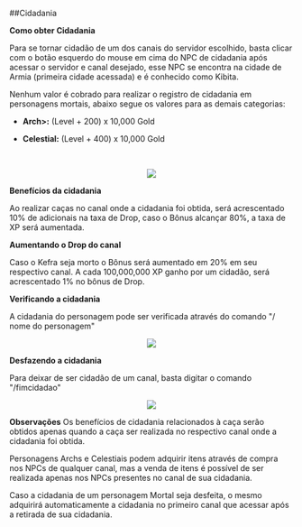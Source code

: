 ##Cidadania

<html>
  <head>
    <meta charset="utf-8" />
    <meta name="viewport" content="width=device-width" />
    <title>Cidadania</title>
  </head>
  <body>

<p><strong>Como obter Cidadania</strong></p>

<p>
Para se tornar cidadão de um dos canais do servidor escolhido, basta clicar com o botão esquerdo do mouse em cima do NPC de cidadania após acessar o servidor e canal desejado, esse NPC se encontra na cidade de Armia (primeira cidade acessada) e é conhecido como Kibita. <br>

Nenhum valor é cobrado para realizar o registro de cidadania em personagens mortais, abaixo segue os valores para as demais categorias:
</p>
<ul>
<li><p><strong>Arch>:</strong> (Level + 200) x 10,000 Gold</p></li>
<li><p><strong>Celestial:</strong> (Level + 400) x 10,000 Gold</p></li>
</ul><br>

<p align="center">
<img src="breve" />
</p>

<p><strong>Benefícios da cidadania</p></strong>

Ao realizar caças no canal onde a cidadania foi obtida, será acrescentado 10% de adicionais na taxa de Drop, caso o Bônus alcançar 80%, a taxa de XP será aumentada.

<p><strong>Aumentando o Drop do canal</p></strong>

Caso o Kefra seja morto o Bônus será aumentado em 20% em seu respectivo canal. A cada 100,000,000 XP ganho por um cidadão, será acrescentado 1% no bônus de Drop.

<p><strong>Verificando a cidadania</strong></p>

<p>A cidadania do personagem pode ser verificada através do comando "/ nome do personagem"</p>

<p align="center">
<img src="breve" />
</p>

<p><strong>Desfazendo a cidadania</p></strong>

Para deixar de ser cidadão de um canal, basta digitar o comando "/fimcidadao"

<p align="center">
<img src="breve" />
</p>

<strong>Observações</strong>
Os benefícios de cidadania relacionados à caça serão obtidos apenas quando a caça ser realizada no respectivo canal onde a cidadania foi obtida.

Personagens Archs e Celestiais podem adquirir itens através de compra nos NPCs de qualquer canal, mas a venda de itens é possível de ser realizada apenas nos NPCs presentes no canal de sua cidadania.

Caso a cidadania de um personagem Mortal seja desfeita, o mesmo adquirirá automaticamente a cidadania no primeiro canal que acessar após a retirada de sua cidadania.

  </body>
</html>